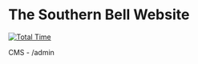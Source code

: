 # The Southern Bell Website

[![Total Time](https://wakatime.com/badge/user/074621a8-639e-4f3e-b6d9-f23b6bb481a9/project/2b675577-fc77-4320-ad6f-c728de7ad7bc.svg)](https://wakatime.com/@OGFaisalN/projects/uapnosftrk)

CMS - /admin